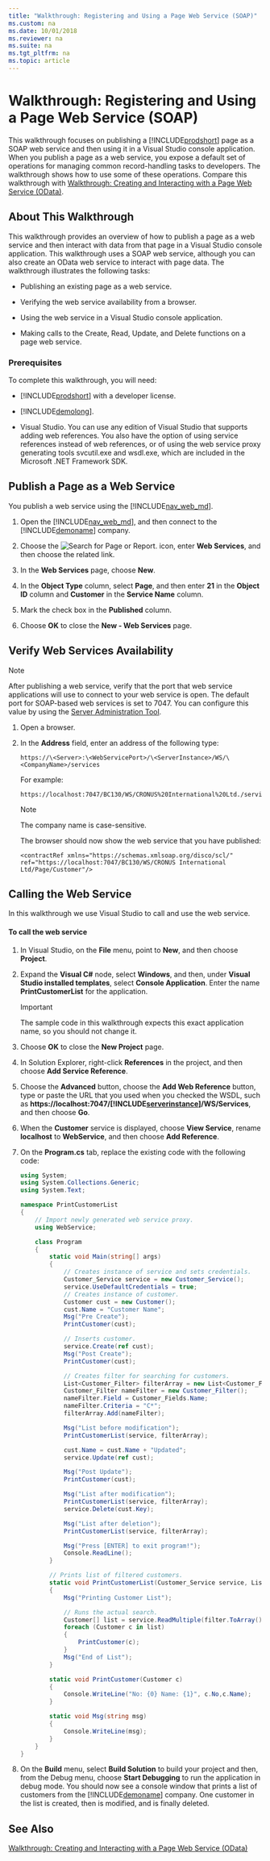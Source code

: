 ```yaml
---
title: "Walkthrough: Registering and Using a Page Web Service (SOAP)"
ms.custom: na
ms.date: 10/01/2018
ms.reviewer: na
ms.suite: na
ms.tgt_pltfrm: na
ms.topic: article
---
```

# Walkthrough: Registering and Using a Page Web Service (SOAP)

This walkthrough focuses on publishing a [!INCLUDE[prodshort](../developer/includes/prodshort.md)] page as a SOAP web service and then using it in a Visual Studio console application. When you publish a page as a web service, you expose a default set of operations for managing common record-handling tasks to developers. The walkthrough shows how to use some of these operations. Compare this walkthrough with [Walkthrough: Creating and Interacting with a Page Web Service \(OData\)](Walkthrough--Creating-and-Interacting-with-a-Page-Web-Service--OData.md).  

## About This Walkthrough  
 This walkthrough provides an overview of how to publish a page as a web service and then interact with data from that page in a Visual Studio console application. This walkthrough uses a SOAP web service, although you can also create an OData web service to interact with page data. The walkthrough illustrates the following tasks:  

-   Publishing an existing page as a web service.  

-   Verifying the web service availability from a browser.  

-   Using the web service in a Visual Studio console application.  

-   Making calls to the Create, Read, Update, and Delete functions on a page web service.  

### Prerequisites  
 To complete this walkthrough, you will need:  

-   [!INCLUDE[prodshort](../developer/includes/prodshort.md)] with a developer license.  

-   [!INCLUDE[demolong](../developer/includes/demolong_md.md)].  

-   Visual Studio. You can use any edition of Visual Studio that supports adding web references. You also have the option of using service references instead of web references, or of using the web service proxy generating tools svcutil.exe and wsdl.exe, which are included in the Microsoft .NET Framework SDK.  

## Publish a Page as a Web Service  
 You publish a web service using the [!INCLUDE[nav_web_md](../developer/includes/nav_web_md.md)].  

1.  Open the [!INCLUDE[nav_web_md](../developer/includes/nav_web_md.md)], and then connect to the [!INCLUDE[demoname](../developer/includes/demoname_md.md)] company.  
  
2.  Choose the ![Search for Page or Report.](../media/search_small.png "Search for Page or Report icon") icon, enter **Web Services**, and then choose the related link.  

3.  In the **Web Services** page, choose **New**.  

4.  In the **Object Type** column, select **Page**, and then enter **21** in the **Object ID** column and **Customer** in the **Service Name** column.  

5.  Mark the check box in the **Published** column.  

6.  Choose **OK** to close the **New - Web Services** page.  

## Verify Web Services Availability  

> [!NOTE] 
>  After publishing a web service, verify that the port that web service applications will use to connect to your web service is open. The default port for SOAP-based web services is set to 7047. You can configure this value by using the [Server Administration Tool](../administration/administration-tool.md).  


1.  Open a browser.  

2.  In the **Address** field, enter an address of the following type: 

    ```
    https://\<Server>:\<WebServicePort>/\<ServerInstance>/WS/\<CompanyName>/services
    ```
    For example:

    ```     
    https://localhost:7047/BC130/WS/CRONUS%20International%20Ltd./services
    ```  

    > [!NOTE] 
    >  The company name is case-sensitive.  

     The browser should now show the web service that you have published:  

    ```  
    <contractRef xmlns="https://schemas.xmlsoap.org/disco/scl/" ref="https://localhost:7047/BC130/WS/CRONUS International Ltd/Page/Customer"/>  
    ```  

## Calling the Web Service  
 In this walkthrough we use Visual Studio to call and use the web service.  

#### To call the web service  

1.  In Visual Studio, on the **File** menu, point to **New**, and then choose **Project**.  

2.  Expand the **Visual C\#** node, select **Windows**, and then, under **Visual Studio installed templates**, select **Console Application**. Enter the name **PrintCustomerList** for the application.  

    > [!IMPORTANT] 
    >  The sample code in this walkthrough expects this exact application name, so you should not change it.  

3.  Choose **OK** to close the **New Project** page.  

4.  In Solution Explorer, right-click **References** in the project, and then choose **Add Service Reference**.  

5.  Choose the **Advanced** button, choose the **Add Web Reference** button, type or paste the URL that you used when you checked the WSDL, such as **https://localhost:7047/[!INCLUDE[serverinstance](../developer/includes/serverinstance.md)]/WS/Services**, and then choose **Go**.  

6.  When the **Customer** service is displayed, choose **View Service**, rename **localhost** to **WebService**, and then choose **Add Reference**.  

7.  On the **Program.cs** tab, replace the existing code with the following code:  

    ```c#  
    using System;  
    using System.Collections.Generic;  
    using System.Text;  

    namespace PrintCustomerList  
    {  
        // Import newly generated web service proxy.  
        using WebService;   

        class Program  
        {  
            static void Main(string[] args)  
            {  
                // Creates instance of service and sets credentials.  
                Customer_Service service = new Customer_Service();  
                service.UseDefaultCredentials = true;  
                // Creates instance of customer.  
                Customer cust = new Customer();  
                cust.Name = "Customer Name";  
                Msg("Pre Create");  
                PrintCustomer(cust);  

                // Inserts customer.  
                service.Create(ref cust);  
                Msg("Post Create");  
                PrintCustomer(cust);  

                // Creates filter for searching for customers.  
                List<Customer_Filter> filterArray = new List<Customer_Filter>();  
                Customer_Filter nameFilter = new Customer_Filter();  
                nameFilter.Field = Customer_Fields.Name;  
                nameFilter.Criteria = "C*";  
                filterArray.Add(nameFilter);  

                Msg("List before modification");  
                PrintCustomerList(service, filterArray);  

                cust.Name = cust.Name + "Updated";  
                service.Update(ref cust);  

                Msg("Post Update");  
                PrintCustomer(cust);  

                Msg("List after modification");  
                PrintCustomerList(service, filterArray);  
                service.Delete(cust.Key);  

                Msg("List after deletion");  
                PrintCustomerList(service, filterArray);  

                Msg("Press [ENTER] to exit program!");  
                Console.ReadLine();  
            }  

            // Prints list of filtered customers.  
            static void PrintCustomerList(Customer_Service service, List<Customer_Filter> filter)  
            {  
                Msg("Printing Customer List");  

                // Runs the actual search.  
                Customer[] list = service.ReadMultiple(filter.ToArray(), null, 100);  
                foreach (Customer c in list)  
                {  
                    PrintCustomer(c);  
                }  
                Msg("End of List");  
            }  

            static void PrintCustomer(Customer c)  
            {  
                Console.WriteLine("No: {0} Name: {1}", c.No,c.Name);  
            }  

            static void Msg(string msg)  
            {  
                Console.WriteLine(msg);  
            }  
        }  
    }  
    ```  

8.  On the **Build** menu, select **Build Solution** to build your project and then, from the Debug menu, choose **Start Debugging** to run the application in debug mode. You should now see a console window that prints a list of customers from the [!INCLUDE[demoname](../developer/includes/demoname_md.md)] company. One customer in the list is created, then is modified, and is finally deleted.  

## See Also  
 [Walkthrough: Creating and Interacting with a Page Web Service \(OData\)](Walkthrough--Creating-and-Interacting-with-a-Page-Web-Service--OData.md)
